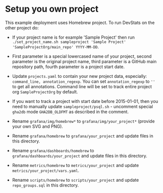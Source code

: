 # Setup you own project

This example deployment uses Homebrew project. To run DevStats on the other project do:

- If your project name is for example 'Sample Project' then run `./set_project_name.sh sampleproject 'Sample Project' 'SampleProjectOrg/main_repo' YYYY-MM-DD`.
- First parameter is a special lowercased name of your project, second parameter is the original project name, third parameter is a GitHub main repository path, fourth parameter is a project start date.
- Update `projects.yaml` to contain your new project data, especially: `command_line, annotation_regexp`. You can set `annotation_regexp` to `''` to get all annotations. Command line will be set to track entire project org `SampleProjectOrg` by default.
- If you want to track a project with start date before 2015-01-01, then you need to manually update `sampleproject/psql.sh` - uncomment special `gha2db` mode `GHA2DB_OLDFMT` as described in the comment.

- Rename `grafana/img/homebrew*` to `grafana/img/your_project*` (provide your own SVG and PNG).
- Rename `grafana/homebrew` to `grafana/your_project` and update files in this directory.
- Rename `grafana/dashboards/homebrew` to `grafana/dashboards/your_project` and update files in this directory.
- Rename `metrics/homebrew` to `metrics/your_project` and update `metrics/your_project/vars.yaml`.
- Rename `scripts/homebrew` to `scripts/your_project` and update `repo_groups.sql` in this directory.

